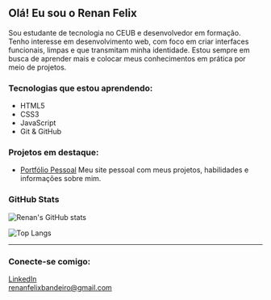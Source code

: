 ## Olá! Eu sou o Renan Felix

Sou estudante de tecnologia no CEUB e desenvolvedor em formação. Tenho interesse em desenvolvimento web, com foco em criar interfaces funcionais, limpas e que transmitam minha identidade. Estou sempre em busca de aprender mais e colocar meus conhecimentos em prática por meio de projetos.

### **Tecnologias que estou aprendendo:**

- HTML5
- CSS3
- JavaScript
- Git & GitHub

### **Projetos em destaque:**

- [Portfólio Pessoal](https://sites.google.com/view/portiflilohub/in%C3%ADcio)
  Meu site pessoal com meus projetos, habilidades e informações sobre mim.

### **GitHub Stats**

![Renan's GitHub stats](https://github-readme-stats.vercel.app/api?username=Renan-Araujo-ceub&show_icons=true&theme=tokyonight)

![Top Langs](https://github-readme-stats.vercel.app/api/top-langs/?username=Renan-Araujo-ceub&layout=compact&theme=tokyonight)

---

### Conecte-se comigo:

[LinkedIn](https://www.linkedin.com/in/renan-felix-8317972ab)  
[renanfelixbandeiro@gmail.com](mailto:renanfelixbandeiro@gmail.com)

